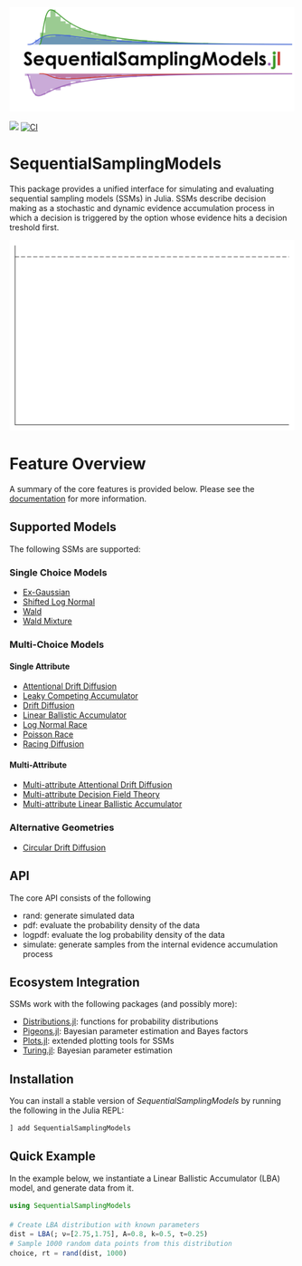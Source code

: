 [![](docs/logo/logo.png)](https://itsdfish.github.io/SequentialSamplingModels.jl/dev/)

[![](https://img.shields.io/badge/docs-latest-blue.svg)](https://itsdfish.github.io/SequentialSamplingModels.jl/dev/) [![CI](https://github.com/itsdfish/SequentialSamplingModels.jl/actions/workflows/CI.yml/badge.svg)](https://github.com/itsdfish/SequentialSamplingModels.jl/actions/workflows/CI.yml)

# SequentialSamplingModels

This package provides a unified interface for simulating and evaluating sequential sampling models (SSMs) in Julia. SSMs describe decision making as a stochastic and dynamic evidence accumulation process in which a decision is triggered by the option whose evidence hits a decision treshold first. 

![](docs/src/assets/rdm.gif)

# Feature Overview

A summary of the core features is provided below. Please see the [documentation](https://itsdfish.github.io/SequentialSamplingModels.jl/dev/) for more information.

## Supported Models
The following SSMs are supported:

### Single Choice Models 
- [Ex-Gaussian](https://itsdfish.github.io/SequentialSamplingModels.jl/dev/ex_gaussian/)
- [Shifted Log Normal](https://itsdfish.github.io/SequentialSamplingModels.jl/dev/shifted_lognormal/)
- [Wald](https://itsdfish.github.io/SequentialSamplingModels.jl/dev/wald/) 
- [Wald Mixture](https://itsdfish.github.io/SequentialSamplingModels.jl/dev/wald_mixture/)

### Multi-Choice Models 
#### Single Attribute
- [Attentional Drift Diffusion](https://itsdfish.github.io/SequentialSamplingModels.jl/dev/aDDM/)
- [Leaky Competing Accumulator](https://itsdfish.github.io/SequentialSamplingModels.jl/dev/lca/)
- [Drift Diffusion](https://itsdfish.github.io/SequentialSamplingModels.jl/dev/DDM/)
- [Linear Ballistic Accumulator](https://itsdfish.github.io/SequentialSamplingModels.jl/dev/lba/) 
- [Log Normal Race](https://itsdfish.github.io/SequentialSamplingModels.jl/dev/lnr/) 
- [Poisson Race](https://itsdfish.github.io/SequentialSamplingModels.jl/dev/poisson_race)
- [Racing Diffusion](https://itsdfish.github.io/SequentialSamplingModels.jl/dev/rdm/) 

#### Multi-Attribute 

- [Multi-attribute Attentional Drift Diffusion](https://itsdfish.github.io/SequentialSamplingModels.jl/dev/maaDDM/)
- [Multi-attribute Decision Field Theory](https://itsdfish.github.io/SequentialSamplingModels.jl/dev/mdft/)
- [Multi-attribute Linear Ballistic Accumulator](https://itsdfish.github.io/SequentialSamplingModels.jl/dev/mlba/)

### Alternative Geometries 

- [Circular Drift Diffusion](https://itsdfish.github.io/SequentialSamplingModels.jl/dev/cddm/) 

## API

The core API consists of the following 

- rand: generate simulated data 
- pdf: evaluate the probability density of the data
- logpdf: evaluate the log probability density of the data
- simulate: generate samples from the internal evidence accumulation process

## Ecosystem Integration

SSMs work with the following packages (and possibly more):

- [Distributions.jl](https://github.com/JuliaStats/Distributions.jl): functions for probability distributions
- [Pigeons.jl](http://pigeons.run/dev/): Bayesian parameter estimation and Bayes factors
- [Plots.jl](https://github.com/JuliaPlots/Plots.jl): extended plotting tools for SSMs
- [Turing.jl](https://turinglang.org/dev/docs/using-turing/get-started): Bayesian parameter estimation

## Installation

You can install a stable version of *SequentialSamplingModels* by running the following in the Julia REPL:

```julia
] add SequentialSamplingModels
```

## Quick Example

In the example below, we instantiate a Linear Ballistic Accumulator (LBA) model, and generate data from it.

```julia
using SequentialSamplingModels

# Create LBA distribution with known parameters
dist = LBA(; ν=[2.75,1.75], A=0.8, k=0.5, τ=0.25)
# Sample 1000 random data points from this distribution
choice, rt = rand(dist, 1000)
```
